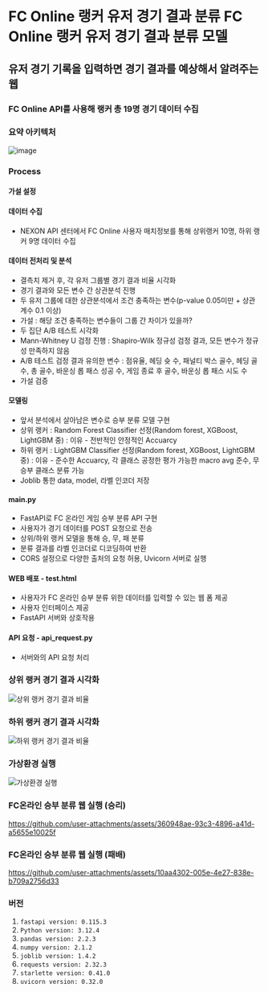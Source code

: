 # FC Online 랭커 유저 경기 결과 분류 FC Online 랭커 유저 경기 결과 분류 모델
## 유저 경기 기록을 입력하면 경기 결과를 예상해서 알려주는 웹
### FC Online API를 사용해 랭커 총 19명 경기 데이터 수집

### 요약 아키텍처
![image](https://github.com/user-attachments/assets/660ef0e1-61d8-47e1-8c28-a6e89daeda31)

### Process
#### 가설 설정

#### 데이터 수집
- NEXON API 센터에서 FC Online 사용자 매치정보를 통해 상위랭커 10명, 하위 랭커 9명 데이터 수집

#### 데이터 전처리 및 분석
- 결측치 제거 후, 각 유저 그룹별 경기 결과 비율 시각화
- 경기 결과와 모든 변수 간 상관분석 진행
- 두 유저 그룹에 대한 상관분석에서 조건 충족하는 변수(p-value 0.05미만 + 상관계수 0.1 이상)
- 가설 : 해당 조건 충족하는 변수들이 그룹 간 차이가 있을까?
- 두 집단 A/B 테스트 시각화
- Mann-Whitney U 검정 진행 : Shapiro-Wilk 정규성 검정 결과, 모든 변수가 정규성 만족하지 않음
- A/B 테스트 검정 결과 유의한 변수 : 점유율, 헤딩 슛 수, 패널티 박스 골수, 헤딩 골 수, 총 골수, 바운싱 롭 패스 성공 수, 게임 종료 후 골수, 바운싱 롭 패스 시도 수
- 가설 검증

#### 모델링
- 앞서 분석에서 살아남은 변수로 승부 분류 모델 구현
- 상위 랭커 : Random Forest Classifier 선정(Random forest, XGBoost, LightGBM 중) : 이유 - 전반적인 안정적인 Accuarcy
- 하위 랭커 : LightGBM Classifier 선정(Random forest, XGBoost, LightGBM 중) : 이유 - 준수한 Accuarcy, 각 클래스 공정한 평가 가능한 macro avg 준수, 무승부 클래스 분류 가능
- Joblib 통한 data, model, 라벨 인코더 저장

#### main.py
- FastAPI로 FC 온라인 게임 승부 분류 API 구현
- 사용자가 경기 데이터를 POST 요청으로 전송
- 상위/하위 랭커 모델을 통해 승, 무, 패 분류
- 분류 결과를 라벨 인코더로 디코딩하여 반환
- CORS 설정으로 다양한 출처의 요청 허용, Uvicorn 서버로 실행

#### WEB 배포 - test.html
- 사용자가 FC 온라인 승부 분류 위한 데이터를 입력할 수 있는 웹 폼 제공
- 사용자 인터페이스 제공
- FastAPI 서버와 상호작용

#### API 요청 - api_request.py
- 서버와의 API 요청 처리

### 상위 랭커 경기 결과 시각화
![상위 랭커 경기 결과 비율](https://github.com/user-attachments/assets/078fde20-93ef-4f96-a9ad-957c2683b95b)

### 하위 랭커 경기 결과 시각화
![하위 랭커 경기 결과 비율](https://github.com/user-attachments/assets/6c355b42-e85c-4bad-8026-c1799a642485)

### 가상환경 실행
![가상환경 실행](https://github.com/user-attachments/assets/7561e7ee-bacc-46c8-9ecc-80708ae979f2)

### FC온라인 승부 분류 웹 실행 (승리)
https://github.com/user-attachments/assets/360948ae-93c3-4896-a41d-a5655e10025f

### FC온라인 승부 분류 웹 실행 (패배)
https://github.com/user-attachments/assets/10aa4302-005e-4e27-838e-b709a2756d33

### 버전
1. `fastapi version: 0.115.3`
2. `Python version: 3.12.4`
3. `pandas version: 2.2.3`
4. `numpy version: 2.1.2`
5. `joblib version: 1.4.2`
6. `requests version: 2.32.3`
7. `starlette version: 0.41.0`
8. `uvicorn version: 0.32.0`
